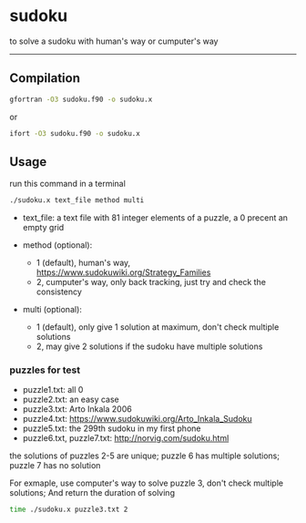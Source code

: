 # sudoku
to solve a sudoku with human's way or cumputer's way

-----------------------------
## Compilation
```bash
gfortran -O3 sudoku.f90 -o sudoku.x
```
or

```bash
ifort -O3 sudoku.f90 -o sudoku.x
```

## Usage
run this command in a terminal

```bash
./sudoku.x text_file method multi
```

* text_file: a text file with 81 integer elements of a puzzle, a 0 precent an empty grid

* method (optional):
  * 1 (default), human's way, https://www.sudokuwiki.org/Strategy_Families
  * 2, cumputer's way, only back tracking, just try and check the consistency

* multi (optional): 
  * 1 (default), only give 1 solution at maximum, don't check multiple solutions
  * 2, may give 2 solutions if the sudoku have multiple solutions


### puzzles for test
* puzzle1.txt: all 0
* puzzle2.txt: an easy case
* puzzle3.txt: Arto Inkala 2006
* puzzle4.txt: https://www.sudokuwiki.org/Arto_Inkala_Sudoku
* puzzle5.txt: the 299th sudoku in my first phone
* puzzle6.txt, puzzle7.txt: http://norvig.com/sudoku.html

the solutions of puzzles 2-5 are unique; puzzle 6 has multiple solutions; puzzle 7 has no solution

For exmaple, use computer's way to solve puzzle 3, don't check multiple solutions; And return the duration of solving

```bash
time ./sudoku.x puzzle3.txt 2
```
